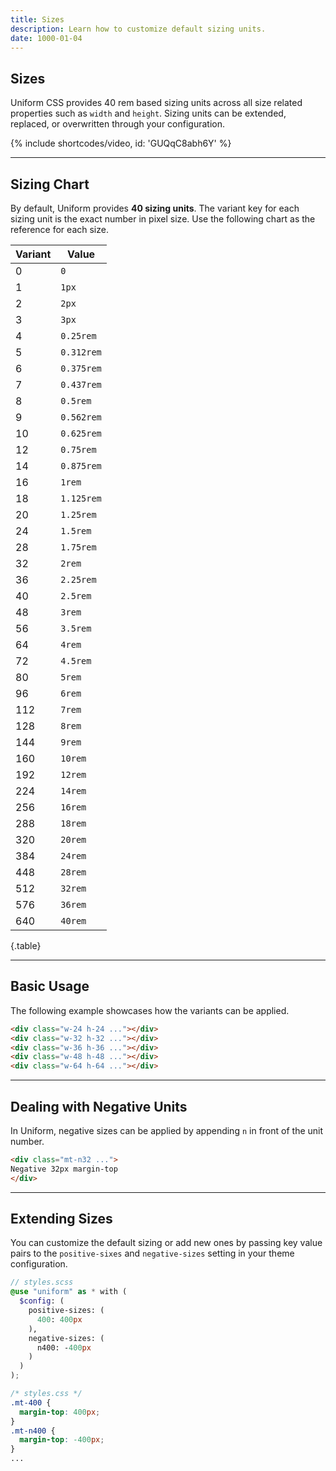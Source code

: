 ```yaml
---
title: Sizes
description: Learn how to customize default sizing units.
date: 1000-01-04
---
```


## Sizes

Uniform CSS provides 40 rem based sizing units across all size related properties such as `width` and `height`. Sizing units can be extended, replaced, or overwritten through your configuration.

{% include shortcodes/video, id: 'GUQqC8abh6Y' %}

---

## Sizing Chart

By default, Uniform provides **40 sizing units**. The variant key for each sizing unit is the exact number in pixel size. Use the following chart as the reference for each size.

| Variant | Value |
| - | - |
| 0 | `0` |
| 1 | `1px` |
| 2 | `2px` |
| 3 | `3px` |
| 4 | `0.25rem` |
| 5 | `0.312rem` |
| 6 | `0.375rem` |
| 7 | `0.437rem` |
| 8 | `0.5rem` |
| 9 | `0.562rem` |
| 10 | `0.625rem` |
| 12 | `0.75rem` |
| 14 | `0.875rem` |
| 16 | `1rem` |
| 18 | `1.125rem` |
| 20 | `1.25rem` |
| 24 | `1.5rem` |
| 28 | `1.75rem` |
| 32 | `2rem` |
| 36 | `2.25rem` |
| 40 | `2.5rem` |
| 48 | `3rem` |
| 56 | `3.5rem` |
| 64 | `4rem` |
| 72 | `4.5rem` |
| 80 | `5rem` |
| 96 | `6rem` |
| 112 | `7rem` |
| 128 | `8rem` |
| 144 | `9rem` |
| 160 | `10rem` |
| 192 | `12rem` |
| 224 | `14rem` |
| 256 | `16rem` |
| 288 | `18rem` |
| 320 | `20rem` |
| 384 | `24rem` |
| 448 | `28rem` |
| 512 | `32rem` |
| 576 | `36rem` |
| 640 | `40rem` |

{.table}

---

## Basic Usage

The following example showcases how the variants can be applied.

<div class="bg-cool-gray bg-tint-800 p-20 h-200px radius-md">
  <div class="grid grid-cols-5 gap-18">
    <div>
      <div class="w-24 h-24 radius-round bg-black">
      </div>
    </div>
    <div>
      <div class="w-32 h-32 radius-round bg-black">
      </div>
    </div>
    <div>
      <div class="w-36 h-36 radius-round bg-black">
      </div>
    </div>
    <div>
      <div class="w-48 h-48 radius-round bg-black">
      </div>
    </div>
    <div>
      <div class="w-64 h-64 radius-round bg-black">
      </div>
    </div>
  </div>
</div>

```html
<div class="w-24 h-24 ..."></div>
<div class="w-32 h-32 ..."></div>
<div class="w-36 h-36 ..."></div>
<div class="w-48 h-48 ..."></div>
<div class="w-64 h-64 ..."></div>
```

---

## Dealing with Negative Units

In Uniform, negative sizes can be applied by appending `n` in front of the unit number.

```html
<div class="mt-n32 ...">
Negative 32px margin-top
</div>
```

---

## Extending Sizes

You can customize the default sizing or add new ones by passing key value pairs to the `positive-sixes` and `negative-sizes` setting in your theme configuration.

```scss
// styles.scss
@use "uniform" as * with (
  $config: (
    positive-sizes: (
      400: 400px
    ),
    negative-sizes: (
      n400: -400px
    )
  )
);
```

```css
/* styles.css */
.mt-400 {
  margin-top: 400px;
}
.mt-n400 {
  margin-top: -400px;
}
...
```
